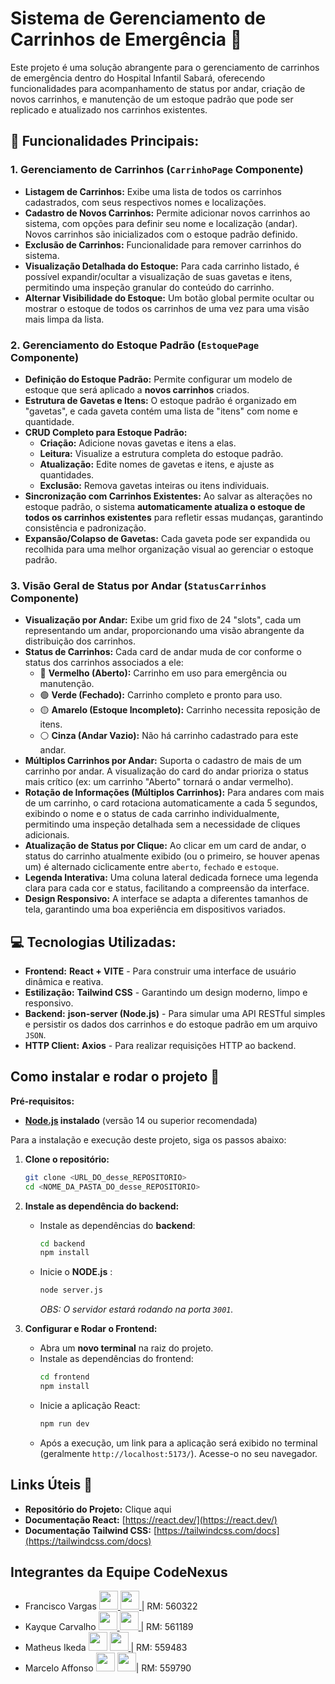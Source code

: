 # Sistema de Gerenciamento de Carrinhos de Emergência 🏥

Este projeto é uma solução abrangente para o gerenciamento de carrinhos de emergência dentro do Hospital Infantil Sabará, oferecendo funcionalidades para acompanhamento de status por andar, 
criação de novos carrinhos, e manutenção de um estoque padrão que pode ser replicado e atualizado nos carrinhos existentes.

## 🌟 Funcionalidades Principais:

### 1. Gerenciamento de Carrinhos (`CarrinhoPage` Componente)

* **Listagem de Carrinhos:** Exibe uma lista de todos os carrinhos cadastrados, com seus respectivos nomes e localizações.
* **Cadastro de Novos Carrinhos:** Permite adicionar novos carrinhos ao sistema, com opções para definir seu nome e localização (andar). Novos carrinhos são inicializados com o estoque padrão definido.
* **Exclusão de Carrinhos:** Funcionalidade para remover carrinhos do sistema.
* **Visualização Detalhada do Estoque:** Para cada carrinho listado, é possível expandir/ocultar a visualização de suas gavetas e itens, permitindo uma inspeção granular do conteúdo do carrinho.
* **Alternar Visibilidade do Estoque:** Um botão global permite ocultar ou mostrar o estoque de todos os carrinhos de uma vez para uma visão mais limpa da lista.

### 2. Gerenciamento do Estoque Padrão (`EstoquePage` Componente)

* **Definição do Estoque Padrão:** Permite configurar um modelo de estoque que será aplicado a **novos carrinhos** criados.
* **Estrutura de Gavetas e Itens:** O estoque padrão é organizado em "gavetas", e cada gaveta contém uma lista de "itens" com nome e quantidade.
* **CRUD Completo para Estoque Padrão:**
    * **Criação:** Adicione novas gavetas e itens a elas.
    * **Leitura:** Visualize a estrutura completa do estoque padrão.
    * **Atualização:** Edite nomes de gavetas e itens, e ajuste as quantidades.
    * **Exclusão:** Remova gavetas inteiras ou itens individuais.
* **Sincronização com Carrinhos Existentes:** Ao salvar as alterações no estoque padrão, o sistema **automaticamente atualiza o estoque de todos os carrinhos existentes** para refletir essas mudanças, garantindo consistência e padronização.
* **Expansão/Colapso de Gavetas:** Cada gaveta pode ser expandida ou recolhida para uma melhor organização visual ao gerenciar o estoque padrão.

### 3. Visão Geral de Status por Andar (`StatusCarrinhos` Componente)

* **Visualização por Andar:** Exibe um grid fixo de 24 "slots", cada um representando um andar, proporcionando uma visão abrangente da distribuição dos carrinhos.
* **Status de Carrinhos:** Cada card de andar muda de cor conforme o status dos carrinhos associados a ele:
    * 🔴 **Vermelho (Aberto):** Carrinho em uso para emergência ou manutenção.
    * 🟢 **Verde (Fechado):** Carrinho completo e pronto para uso.
    * 🟡 **Amarelo (Estoque Incompleto):** Carrinho necessita reposição de itens.
    * ⚪ **Cinza (Andar Vazio):** Não há carrinho cadastrado para este andar.
* **Múltiplos Carrinhos por Andar:** Suporta o cadastro de mais de um carrinho por andar. A visualização do card do andar prioriza o status mais crítico (ex: um carrinho "Aberto" tornará o andar vermelho).
* **Rotação de Informações (Múltiplos Carrinhos):** Para andares com mais de um carrinho, o card rotaciona automaticamente a cada 5 segundos, exibindo o nome e o status de cada carrinho individualmente, permitindo uma inspeção detalhada sem a necessidade de cliques adicionais.
* **Atualização de Status por Clique:** Ao clicar em um card de andar, o status do carrinho atualmente exibido (ou o primeiro, se houver apenas um) é alternado ciclicamente entre `aberto`, `fechado` e `estoque`.
* **Legenda Interativa:** Uma coluna lateral dedicada fornece uma legenda clara para cada cor e status, facilitando a compreensão da interface.
* **Design Responsivo:** A interface se adapta a diferentes tamanhos de tela, garantindo uma boa experiência em dispositivos variados.

## 💻 Tecnologias Utilizadas:

* **Frontend:** **React + VITE** - Para construir uma interface de usuário dinâmica e reativa.
* **Estilização:** **Tailwind CSS** - Garantindo um design moderno, limpo e responsivo.
* **Backend:** **json-server (Node.js)** - Para simular uma API RESTful simples e persistir os dados dos carrinhos e do estoque padrão em um arquivo `JSON`.
* **HTTP Client:** **Axios** - Para realizar requisições HTTP ao backend.

## Como instalar e rodar o projeto 🤔

**Pré-requisitos:**
* **[Node.js](https://nodejs.org/pt/download) instalado** (versão 14 ou superior recomendada)

Para a instalação e execução deste projeto, siga os passos abaixo:

1.  **Clone o repositório:**
    ```bash
    git clone <URL_DO_desse_REPOSITORIO>
    cd <NOME_DA_PASTA_DO_desse_REPOSITORIO>
    ```

2. **Instale as dependência do backend:**
    * Instale as dependências do **backend**:
        ```bash
        cd backend
        npm install
        ```
    * Inicie o **NODE.js** :
        ```bash
        node server.js
        ```
        *OBS: O servidor estará rodando na porta `3001`.*

3.  **Configurar e Rodar o Frontend:**
    * Abra um **novo terminal** na raiz do projeto.
    * Instale as dependências do frontend:
        ```bash
        cd frontend
        npm install
        ```
    * Inicie a aplicação React:
        ```bash
        npm run dev
        ```
    * Após a execução, um link para a aplicação será exibido no terminal (geralmente `http://localhost:5173/`). Acesse-o no seu navegador.

## Links Úteis 🔗

* **Repositório do Projeto:** Clique aqui
* **Documentação React:** [https://react.dev/](https://react.dev/)
* **Documentação Tailwind CSS:** [https://tailwindcss.com/docs](https://tailwindcss.com/docs)


## Integrantes da Equipe CodeNexus

- Francisco Vargas [<img src="https://github.com/user-attachments/assets/35f89293-65ea-4f0a-a400-28a28b2bbabe" width="30px"/>
](https://github.com/Franciscov25) [<img src="https://github.com/user-attachments/assets/3cafe66c-26e2-4028-a27c-3872972f0284" width="30px"/>
](https://www.linkedin.com/in/franciscovargas7/)| RM: 560322
- Kayque Carvalho [<img src="https://github.com/user-attachments/assets/35f89293-65ea-4f0a-a400-28a28b2bbabe" width="30px"/>
](https://github.com/Kay-Carv) [<img src="https://github.com/user-attachments/assets/3cafe66c-26e2-4028-a27c-3872972f0284" width="30px"/>
](https://www.linkedin.com/in/kayque-carvalho-49a190283/)| RM: 561189
- Matheus Ikeda [<img src="https://github.com/user-attachments/assets/35f89293-65ea-4f0a-a400-28a28b2bbabe" width="30px"/>](https://github.com/Matheus-Eiki)
[<img src="https://github.com/user-attachments/assets/3cafe66c-26e2-4028-a27c-3872972f0284" width="30px"/>
](https://www.linkedin.com/in/matheus-e-ikeda-943889331/)| RM: 559483
- Marcelo Affonso [<img src="https://github.com/user-attachments/assets/35f89293-65ea-4f0a-a400-28a28b2bbabe" width="30px"/>](https://github.com/tenebres-cpu) [<img src="https://github.com/user-attachments/assets/3cafe66c-26e2-4028-a27c-3872972f0284" width="30px"/>](https://www.linkedin.com/in/marcelo-affonso-fonseca-899682333/)| RM: 559790

